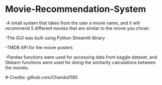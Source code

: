 # Movie-Recommendation-System
-A small system that takes from the user a movie name, and it will recommend 5 different movies that are similar to the movie you chose:

-The GUI was built using Python Streamlit library

-TMDB API for the movie posters

-Pandas functions were used for accessing data from kaggle dataset, and Sklearn functions were used for doing the similarity calculations between the movies.

#-Credits: github.com/Chando0185



